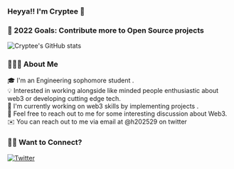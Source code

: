 ### **Heyya!! I'm Cryptee** 👋

### 🚀 2022 Goals: Contribute more to Open Source projects

![Cryptee's GitHub stats](https://github-readme-stats.vercel.app/api?username=crypte-1&show_icons=true&theme=dracula) 
 
 
### 👨🏻‍💻 About Me
🎓 I'm an Engineering sophomore student .\
💡 Interested in working alongside like minded people enthusiastic about web3 or developing cutting edge tech.\
🌱 I'm currently working on web3 skills by implementing projects .\
💬 Feel free to reach out to me for some interesting discussion about Web3.\
✉️ You can reach out to me via email at @h202529 on twitter 

### 🤝🏻 Want to Connect?

<a href = "https://twitter.com/h202529"> <img src= "icons/twitter.PNG" alt = "Twitter"/></a>
 
